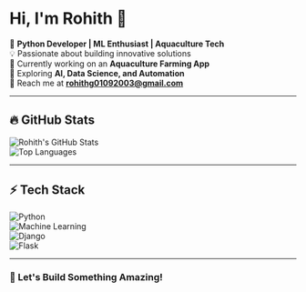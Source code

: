 # Hi, I'm Rohith 👋  

🚀 **Python Developer | ML Enthusiast | Aquaculture Tech**  
💡 Passionate about building innovative solutions  
🌱 Currently working on an **Aquaculture Farming App**  
🤖 Exploring **AI, Data Science, and Automation**  
📧 Reach me at **rohithg01092003@gmail.com**  

---

## 🔥 GitHub Stats  

![Rohith's GitHub Stats](https://github-readme-stats.vercel.app/api?username=rohith-codes&show_icons=true&theme=radical)  
![Top Languages](https://github-readme-stats.vercel.app/api/top-langs/?username=rohith-codes&layout=compact&theme=radical)  

---

## ⚡ Tech Stack  

![Python](https://img.shields.io/badge/Python-3776AB?style=for-the-badge&logo=python&logoColor=white)  
![Machine Learning](https://img.shields.io/badge/Machine_Learning-FF6F00?style=for-the-badge)  
![Django](https://img.shields.io/badge/Django-092E20?style=for-the-badge&logo=django&logoColor=white)  
![Flask](https://img.shields.io/badge/Flask-000000?style=for-the-badge&logo=flask&logoColor=white)  

---

### 🚀 Let's Build Something Amazing!  





